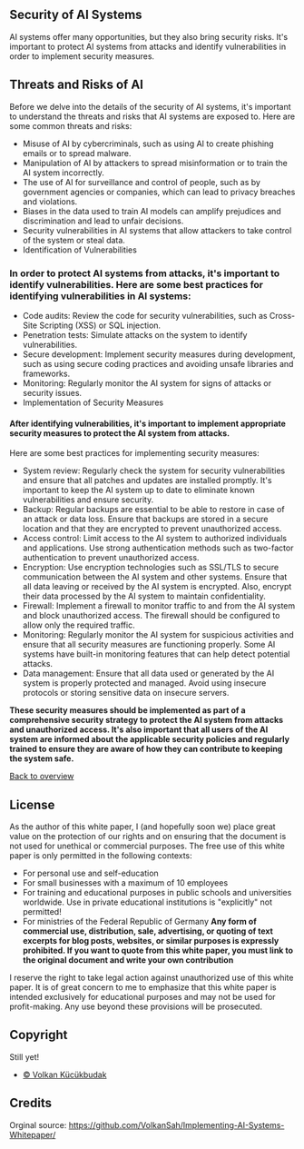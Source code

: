 ## Security of AI Systems
AI systems offer many opportunities, but they also bring security risks. It's important to protect AI systems from attacks and identify vulnerabilities in order to implement security measures.
## Threats and Risks of AI
Before we delve into the details of the security of AI systems, it's important to understand the threats and risks that AI systems are exposed to. Here are some common threats and risks:

- Misuse of AI by cybercriminals, such as using AI to create phishing emails or to spread malware.
- Manipulation of AI by attackers to spread misinformation or to train the AI system incorrectly.
- The use of AI for surveillance and control of people, such as by government agencies or companies, which can lead to privacy breaches and violations.
- Biases in the data used to train AI models can amplify prejudices and discrimination and lead to unfair decisions.
- Security vulnerabilities in AI systems that allow attackers to take control of the system or steal data.
- Identification of Vulnerabilities
### In order to protect AI systems from attacks, it's important to identify vulnerabilities. Here are some best practices for identifying vulnerabilities in AI systems:

- Code audits: Review the code for security vulnerabilities, such as Cross-Site Scripting (XSS) or SQL injection.
- Penetration tests: Simulate attacks on the system to identify vulnerabilities.
- Secure development: Implement security measures during development, such as using secure coding practices and avoiding unsafe libraries and frameworks.
- Monitoring: Regularly monitor the AI system for signs of attacks or security issues.
- Implementation of Security Measures
#### After identifying vulnerabilities, it's important to implement appropriate security measures to protect the AI system from attacks. 
Here are some best practices for implementing security measures:
- System review: Regularly check the system for security vulnerabilities and ensure that all patches and updates are installed promptly. It's important to keep the AI system up to date to eliminate known vulnerabilities and ensure security.
- Backup: Regular backups are essential to be able to restore in case of an attack or data loss. Ensure that backups are stored in a secure location and that they are encrypted to prevent unauthorized access.
- Access control: Limit access to the AI system to authorized individuals and applications. Use strong authentication methods such as two-factor authentication to prevent unauthorized access.
- Encryption: Use encryption technologies such as SSL/TLS to secure communication between the AI system and other systems. Ensure that all data leaving or received by the AI system is encrypted. Also, encrypt their data processed by the AI system to maintain confidentiality.
- Firewall: Implement a firewall to monitor traffic to and from the AI system and block unauthorized access. The firewall should be configured to allow only the required traffic.
- Monitoring: Regularly monitor the AI system for suspicious activities and ensure that all security measures are functioning properly. Some AI systems have built-in monitoring features that can help detect potential attacks.
- Data management: Ensure that all data used or generated by the AI system is properly protected and managed. Avoid using insecure protocols or storing sensitive data on insecure servers.

**These security measures should be implemented as part of a comprehensive security strategy to protect the AI system from attacks and unauthorized access. It's also important that all users of the AI system are informed about the applicable security policies and regularly trained to ensure they are aware of how they can contribute to keeping the system safe.**

[Back to overview](README.md#Topics)

## License
As the author of this white paper, I (and hopefully soon we) place great value on the protection of our rights and on ensuring that the document is not used for unethical or commercial purposes. The free use of this white paper is only permitted in the following contexts:

- For personal use and self-education
- For small businesses with a maximum of 10 employees
- For training and educational purposes in public schools and universities worldwide. Use in private educational institutions is "explicitly" not permitted!
- For ministries of the Federal Republic of Germany
**Any form of commercial use, distribution, sale, advertising, or quoting of text excerpts for blog posts, websites, or similar purposes is expressly prohibited. If you want to quote from this white paper, you must link to the original document and write your own contribution**

I reserve the right to take legal action against unauthorized use of this white paper. It is of great concern to me to emphasize that this white paper is intended exclusively for educational purposes and may not be used for profit-making. Any use beyond these provisions will be prosecuted.

## Copyright
Still yet!
- [© Volkan Kücükbudak](https://github.com/volkansah)
## Credits
Orginal source: https://github.com/VolkanSah/Implementing-AI-Systems-Whitepaper/

